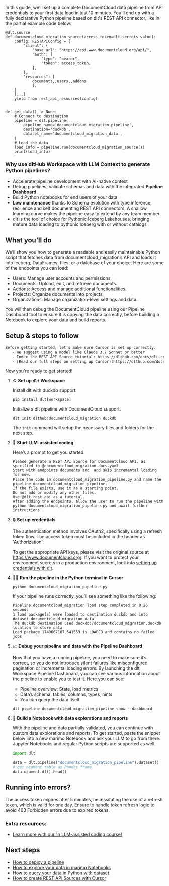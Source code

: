 In this guide, we'll set up a complete DocumentCloud data pipeline from API credentials to your first data load in just 10 minutes. You'll end up with a fully declarative Python pipeline based on dlt's REST API connector, like in the partial example code below:

```python-outcome
@dlt.source
def documentcloud_migration_source(access_token=dlt.secrets.value):
    config: RESTAPIConfig = {
        "client": {
            "base_url": "https://api.www.documentcloud.org/api/",
            "auth": {
                "type": "bearer",
                "token": access_token,
            },
        },
        "resources": [
            documents,,users,,addons
            ],
    }
    [...]
    yield from rest_api_resources(config)


def get_data() -> None:
    # Connect to destination
    pipeline = dlt.pipeline(
        pipeline_name='documentcloud_migration_pipeline',
        destination='duckdb',
        dataset_name='documentcloud_migration_data', 
    )
    # Load the data
    load_info = pipeline.run(documentcloud_migration_source())
    print(load_info) 
```

### Why use dltHub Workspace with LLM Context to generate Python pipelines?

- Accelerate pipeline development with AI-native context
- Debug pipelines, validate schemas and data with the integrated **Pipeline Dashboard**
- Build Python notebooks for end users of your data
- **Low maintenance** thanks to Schema evolution with type inference, resilience and self documenting REST API connectors. A shallow learning curve makes the pipeline easy to extend by any team member
- dlt is the tool of choice for Pythonic Iceberg Lakehouses, bringing mature data loading to pythonic Iceberg with or without catalogs

## What you’ll do

We’ll show you how to generate a readable and easily maintainable Python script that fetches data from documentcloud_migration’s API and loads it into Iceberg, DataFrames, files, or a database of your choice. Here are some of the endpoints you can load:

- Users: Manage user accounts and permissions.
- Documents: Upload, edit, and retrieve documents.
- Addons: Access and manage additional functionalities.
- Projects: Organize documents into projects.
- Organizations: Manage organization-level settings and data.

You will then debug the DocumentCloud pipeline using our Pipeline Dashboard tool to ensure it is copying the data correctly, before building a Notebook to explore your data and build reports.

## Setup & steps to follow

```default
Before getting started, let's make sure Cursor is set up correctly:
   - We suggest using a model like Claude 3.7 Sonnet or better
   - Index the REST API Source tutorial: https://dlthub.com/docs/dlt-ecosystem/verified-sources/rest_api/ and add it to context as **@dlt rest api**
   - [Read our full steps on setting up Cursor](https://dlthub.com/docs/dlt-ecosystem/llm-tooling/cursor-restapi#23-configuring-cursor-with-documentation)
```

Now you're ready to get started!

1. ⚙️ **Set up `dlt` Workspace**
    
    Install dlt with duckdb support:
    ```shell
    pip install dlt[workspace]
    ```

    Initialize a dlt pipeline with DocumentCloud support.
    ```shell
    dlt init dlthub:documentcloud_migration duckdb
    ```

    The `init` command will setup the necessary files and folders for the next step.
    
2. 🤠 **Start LLM-assisted coding**
    
    Here’s a prompt to get you started:
    
    ```prompt
    Please generate a REST API Source for DocumentCloud API, as specified in @documentcloud_migration-docs.yaml 
    Start with endpoints documents and  and skip incremental loading for now. 
    Place the code in documentcloud_migration_pipeline.py and name the pipeline documentcloud_migration_pipeline. 
    If the file exists, use it as a starting point. 
    Do not add or modify any other files. 
    Use @dlt rest api as a tutorial. 
    After adding the endpoints, allow the user to run the pipeline with python documentcloud_migration_pipeline.py and await further instructions.
    ```

    
3. 🔒 **Set up credentials** 
    
    The authentication method involves OAuth2, specifically using a refresh token flow. The access token must be included in the header as 'Authorization'.
    
    To get the appropriate API keys, please visit the original source at https://www.documentcloud.org/.
    If you want to protect your environment secrets in a production environment, look into [setting up credentials with dlt](https://dlthub.com/docs/walkthroughs/add_credentials).
    
4. 🏃‍♀️ **Run the pipeline in the Python terminal in Cursor**
    
    ```shell
    python documentcloud_migration_pipeline.py
    ```
    
    If your pipeline runs correctly, you’ll see something like the following:
    
    ```shell
    Pipeline documentcloud_migration load step completed in 0.26 seconds
    1 load package(s) were loaded to destination duckdb and into dataset documentcloud_migration_data
    The duckdb destination used duckdb:/documentcloud_migration.duckdb location to store data
    Load package 1749667187.541553 is LOADED and contains no failed jobs
    ```
    
5. 📈 **Debug your pipeline and data with the Pipeline Dashboard**

    Now that you have a running pipeline, you need to make sure it’s correct, so you do not introduce silent failures like misconfigured pagination or incremental loading errors. By launching the dlt Workspace Pipeline Dashboard, you can see various information about the pipeline to enable you to test it. Here you can see:
    - Pipeline overview: State, load metrics
    - Data’s schema: tables, columns, types, hints
    - You can query the data itself
    
    ```shell
    dlt pipeline documentcloud_migration_pipeline show --dashboard
    ```
    
6. 🐍 **Build a Notebook with data explorations and reports**

    With the pipeline and data partially validated, you can continue with custom data explorations and reports. To get started, paste the snippet below into a new marimo Notebook and ask your LLM to go from there. Jupyter Notebooks and regular Python scripts are supported as well.

    
    ```python
    import dlt

   data = dlt.pipeline("documentcloud_migration_pipeline").dataset()
   # get ocument table as Pandas frame
   data.ocument.df().head()
    ```

## Running into errors?

The access token expires after 5 minutes, necessitating the use of a refresh token, which is valid for one day. Ensure to handle token refresh logic to avoid 403 Forbidden errors due to expired tokens.

### Extra resources:

- [Learn more with our 1h LLM-assisted coding course!](https://www.youtube.com/watch?v=GGid70rnJuM)

## Next steps

- [How to deploy a pipeline](https://dlthub.com/docs/walkthroughs/deploy-a-pipeline)
- [How to explore your data in marimo Notebooks](https://dlthub.com/docs/general-usage/dataset-access/marimo)
- [How to query your data in Python with dataset](https://dlthub.com/docs/general-usage/dataset-access/dataset)
- [How to create REST API Sources with Cursor](https://dlthub.com/docs/dlt-ecosystem/llm-tooling/cursor-restapi)